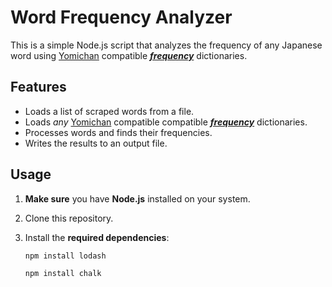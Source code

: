 # Word Frequency Analyzer

This is a simple Node.js script that analyzes the frequency of any Japanese word using [Yomichan](https://chrome.google.com/webstore/detail/yomichan/ogmnaimimemjmbakcfefmnahgdfhfami) compatible [_**frequency**_](https://drive.google.com/drive/folders/1g1drkFzokc8KNpsPHoRmDJ4OtMTWFuXi) dictionaries.

## Features

- Loads a list of scraped words from a file.
- Loads _any_ [Yomichan](https://chrome.google.com/webstore/detail/yomichan/ogmnaimimemjmbakcfefmnahgdfhfami) compatible compatible [_**frequency**_](https://drive.google.com/drive/folders/1g1drkFzokc8KNpsPHoRmDJ4OtMTWFuXi) dictionaries. 
- Processes words and finds their frequencies.
- Writes the results to an output file.

## Usage

1. **Make sure** you have **Node.js** installed on your system.

2. Clone this repository.

3. Install the **required dependencies**:

   ```bash
   npm install lodash
   ```
   
   ```bash
   npm install chalk
   ```
